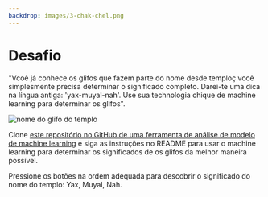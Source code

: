 ```yaml
---
backdrop: images/3-chak-chel.png
---
```


# Desafio

"Vcoê já conhece os glifos que fazem parte do nome desde temploç você simplesmente precisa determinar o significado completo. Darei-te uma dica na língua antiga: 'yax-muyal-nah'. Use sua technologia chique de machine learning para determinar os glifos".

![nome do glifo do templo](/images/title.png)

Clone [este repositório no GitHub de uma ferramenta de análise de modelo de machine learning](https://github.com/MicrosoftDocs/Azure-Maya-Mystery-Challenge-3) e siga as instruções no README para usar o machine learning para determinar os significados de os glifos da melhor maneira possível.

Pressione os botões na ordem adequada para descobrir o significado do nome do templo: Yax, Muyal, Nah.

<Challenge3/>
